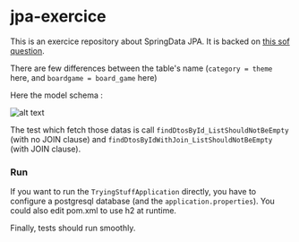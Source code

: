 # jpa-exercice
This is an exercice repository about SpringData JPA. It is backed on [this sof question](https://stackoverflow.com/questions/65968259/select-only-specific-columns-from-joined-tables-many-to-many-in-spring-data-jp).

There are few differences between the table's name (`category = theme` here, and `boardgame = board_game` here)

Here the model schema :

![alt text](https://github.com/xxjokerx/jpa-exercice/blob/main/doc/model%20-%20with%20needed%20fields.jpg?raw=true)

The test which fetch those datas is call `findDtosById_ListShouldNotBeEmpty` (with no JOIN clause) and 
`findDtosByIdWithJoin_ListShouldNotBeEmpty` (with JOIN clause).


### Run

If you want to run the `TryingStuffApplication` directly, you have to configure a postgresql database (and the `application.properties`).
You could also edit pom.xml to use h2 at runtime.

Finally, tests should run smoothly.
